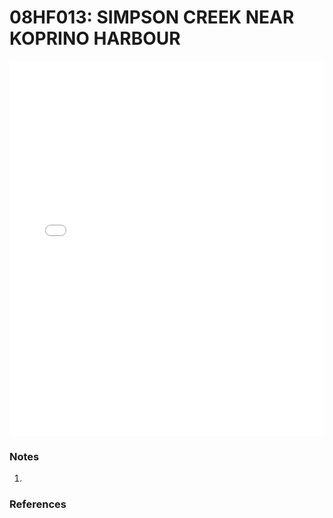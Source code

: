 # 08HF013: SIMPSON CREEK NEAR KOPRINO HARBOUR

<iframe src="/_static/stations/08HF013_fdc.html" width="100%" height="600" frameborder="0"></iframe>

### Notes
1. 

### References

